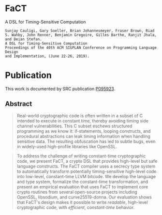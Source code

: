 # FaCT

A DSL for Timing-Sensitive Computation

```
Sunjay Cauligi, Gary Soeller, Brian Johannesmeyer, Fraser Brown, Riad S. Wahby, John Renner, Benjamin Gregoire, Gilles Barthe, Ranjit Jhala, and Deian Stefan.
A DSL for Timing-Sensitive Computation
Proceedings of the 40th ACM SIGPLAN Conference on Programming Language Design
and Implementation, (June 22-26, 2019).
```

# Publication

This work is documented by SRC publication [P095923](https://www.src.org/library/publication/P095923/P095923.pdf). 


## Abstract

> Real-world cryptographic code is often written in a subset of C intended to execute in constant time, thereby avoiding timing side channel vulnerabilities.  This C subset eschews structured programming as we know it: if-statements, looping constructs, and procedural abstractions can leak timing information when handling sensitive data.  The resulting obfuscation has led to subtle bugs, even in widely-used high-profile libraries like OpenSSL.

 > To address the challenge of writing constant-time cryptographic code, we present FaCT, a crypto DSL that provides high-level but safe language constructs.  The FaCT compiler uses a secrecy type system to automatically transform potentially timing-sensitive high-level code into low-level, constant-time LLVM bitcode.  We develop the language and type system, formalize the constant-time transformation, and present an empirical evaluation that uses FaCT to implement core crypto routines from several open-source projects including OpenSSL, libsodium, and curve25519-donna.  Our evaluation shows that FaCT's design makes it possible to write _readable_, high-level cryptographic code, with _efficient_, _constant-time_ behavior.
